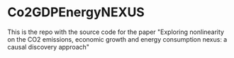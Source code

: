 # Co2GDPEnergyNEXUS
This is the repo with the source code for the paper "Exploring nonlinearity on the CO2 emissions, economic growth and energy consumption nexus: a causal discovery approach" 
